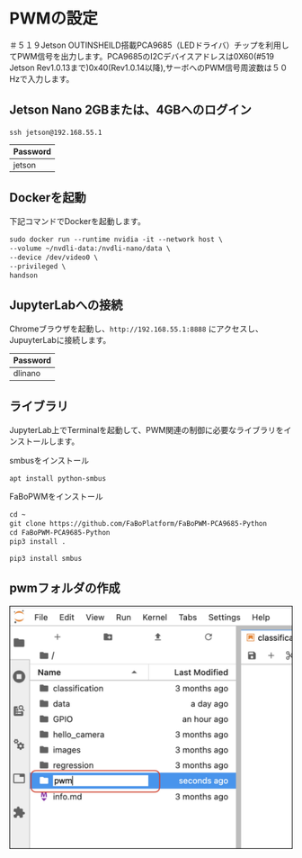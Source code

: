 # PWMの設定

＃５１９Jetson OUTINSHEILD搭載PCA9685（LEDドライバ）チップを利用してPWM信号を出力します。PCA9685のI2Cデバイスアドレスは0X60(#519 Jetson Rev1.0.13まで)0x40(Rev1.0.14以降),サーボへのPWM信号周波数は５０Hzで入力します。


## Jetson Nano 2GBまたは、4GBへのログイン

```
ssh jetson@192.168.55.1
```

|Password|
|:--|
|jetson|

## Dockerを起動

下記コマンドでDockerを起動します。

```
sudo docker run --runtime nvidia -it --network host \
--volume ~/nvdli-data:/nvdli-nano/data \
--device /dev/video0 \
--privileged \
handson
```

## JupyterLabへの接続

Chromeブラウザを起動し、`http://192.168.55.1:8888` にアクセスし、JupuyterLabに接続します。

|Password|
|:--|
|dlinano|

## ライブラリ

JupyterLab上でTerminalを起動して、PWM関連の制御に必要なライブラリをインストールします。

smbusをインストール

```
apt install python-smbus
```

FaBoPWMをインストール

```
cd ~
git clone https://github.com/FaBoPlatform/FaBoPWM-PCA9685-Python
cd FaBoPWM-PCA9685-Python
pip3 install .
```

```
pip3 install smbus
```

## pwmフォルダの作成

![](./img/pwm01.jpg)